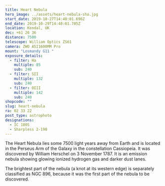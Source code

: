 ```yaml
---
title: Heart Nebula
hero_image: ../assets/heart-nebula-sho.jpg
start_date: 2019-10-27T14:40:01.696Z
end_date: 2019-10-29T14:40:01.705Z
location: Kendal, UK
dec: +61 26 36
distance: 7500
telescope: William Optics ZS61
camera: ZWO ASI1600MM Pro
mount: "Losmandy G11 "
exposure_details:
  - filter: Ha
    multiple: 85
    sub: 240
  - filter: SII
    multiple: 132
    sub: 240
  - filter: OIII
    multiple: 142
    sub: 240
shopcode: ""
slug: heart-nebula
ra: 02 33 22
post_type: astrophoto
designations:
  - IC 1805
  - Sharpless 2-190
---
```

The Heart Nebula lies some 7500 light years away from Earth and is located in the Perseus Arm of the Galaxy in the constellation Cassiopeia. It was discovered by William Herschel on 3 November 1787. It is an emission nebula showing glowing ionized hydrogen gas and darker dust lanes.

The brightest part of the nebula (a knot at its western edge) is separately classified as NGC 896, because it was the first part of the nebula to be discovered.
